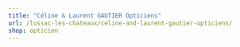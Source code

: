 ```yaml
---
title: "Céline & Laurent GAUTIER Opticiens"
url: /lussac-les-chateaux/celine-and-laurent-gautier-opticiens/
shop: opticien
---
```

